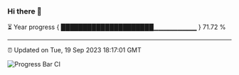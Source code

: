 ### Hi there 👋

⏳ Year progress { █████████████████████▁▁▁▁▁▁▁▁▁ } 71.72 %

---

⏰ Updated on Tue, 19 Sep 2023 18:17:01 GMT

![Progress Bar CI](https://github.com/liununu/liununu/workflows/Progress%20Bar%20CI/badge.svg)
